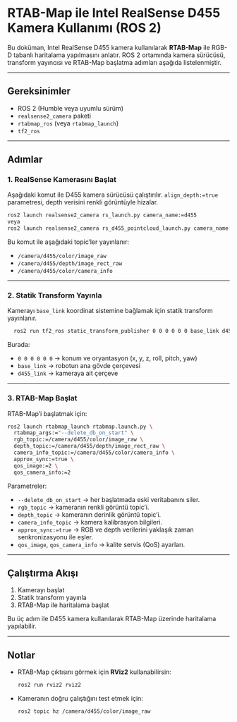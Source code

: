 # RTAB-Map ile Intel RealSense D455 Kamera Kullanımı (ROS 2)

Bu doküman, Intel RealSense D455 kamera kullanılarak **RTAB-Map** ile RGB-D tabanlı haritalama yapılmasını anlatır.
ROS 2 ortamında kamera sürücüsü, transform yayıncısı ve RTAB-Map başlatma adımları aşağıda listelenmiştir.

---

## Gereksinimler

* ROS 2 (Humble veya uyumlu sürüm)
* `realsense2_camera` paketi
* `rtabmap_ros` (veya `rtabmap_launch`)
* `tf2_ros`

---

## Adımlar

### 1. RealSense Kamerasını Başlat

Aşağıdaki komut ile D455 kamera sürücüsü çalıştırılır.
`align_depth:=true` parametresi, depth verisini renkli görüntüyle hizalar.

```bash
ros2 launch realsense2_camera rs_launch.py camera_name:=d455
veya
ros2 launch realsense2_camera rs_d455_pointcloud_launch.py camera_name:=d455
```

Bu komut ile aşağıdaki topic’ler yayınlanır:

* `/camera/d455/color/image_raw`
* `/camera/d455/depth/image_rect_raw`
* `/camera/d455/color/camera_info`

---

### 2. Statik Transform Yayınla

Kamerayı `base_link` koordinat sistemine bağlamak için statik transform yayınlanır.

```bash
  ros2 run tf2_ros static_transform_publisher 0 0 0 0 0 0 base_link d455_link
```

Burada:

* `0 0 0 0 0 0` → konum ve oryantasyon (x, y, z, roll, pitch, yaw)
* `base_link` → robotun ana gövde çerçevesi
* `d455_link` → kameraya ait çerçeve

---

### 3. RTAB-Map Başlat

RTAB-Map’i başlatmak için:

```bash
ros2 launch rtabmap_launch rtabmap.launch.py \
  rtabmap_args:="--delete_db_on_start" \
  rgb_topic:=/camera/d455/color/image_raw \
  depth_topic:=/camera/d455/depth/image_rect_raw \
  camera_info_topic:=/camera/d455/color/camera_info \
  approx_sync:=true \
  qos_image:=2 \
  qos_camera_info:=2
```

Parametreler:

* `--delete_db_on_start` → her başlatmada eski veritabanını siler.
* `rgb_topic` → kameranın renkli görüntü topic’i.
* `depth_topic` → kameranın derinlik görüntü topic’i.
* `camera_info_topic` → kamera kalibrasyon bilgileri.
* `approx_sync:=true` → RGB ve depth verilerini yaklaşık zaman senkronizasyonu ile eşler.
* `qos_image`, `qos_camera_info` → kalite servis (QoS) ayarları.

---

## Çalıştırma Akışı

1. Kamerayı başlat
2. Statik transform yayınla
3. RTAB-Map ile haritalama başlat

Bu üç adım ile D455 kamera kullanılarak RTAB-Map üzerinde haritalama yapılabilir.

---

## Notlar

* RTAB-Map çıktısını görmek için **RViz2** kullanabilirsin:

  ```bash
  ros2 run rviz2 rviz2
  ```
* Kameranın doğru çalıştığını test etmek için:

  ```bash
  ros2 topic hz /camera/d455/color/image_raw
  ```
